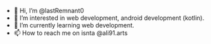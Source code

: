 - 👋 Hi, I’m @lastRemnant0
- 👀 I’m interested in web development, android development (kotlin).
- 🌱 I’m currently learning web development.
- 📫 How to reach me on isnta @ali91.arts

<!---
lastRemnant0/lastRemnant0 is a ✨ special ✨ repository because its `README.md` (this file) appears on your GitHub profile.
You can click the Preview link to take a look at your changes.
--->
